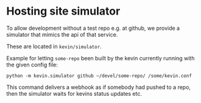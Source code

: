 Hosting site simulator
======================


To allow development without a test repo e.g. at github,
we provide a simulator that mimics the api of that service.

These are located in `kevin/simulator`.


Example for letting `some-repo` been built by the kevin currently running with
the given config file:

```
python -m kevin.simulator github ~/devel/some-repo/ /some/kevin.conf
```


This command delivers a webhook as if somebody had pushed to a repo,
then the simulator waits for kevins status updates etc.
